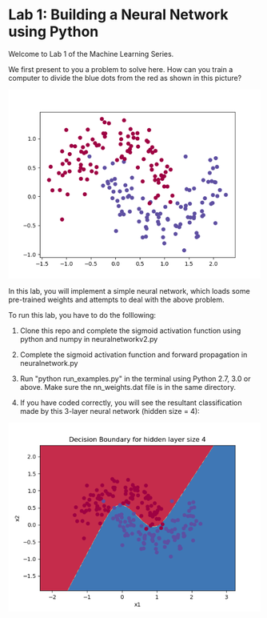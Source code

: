 # Lab 1: Building a Neural Network using Python

Welcome to Lab 1 of the Machine Learning Series.

We first present to you a problem to solve here. How can you train a computer to divide the blue dots from the red as shown in this picture?

![problem](https://github.com/vtcstem/lab1-neural-network-from-scratch/blob/master/Figure_1.png)

In this lab, you will implement a simple neural network, which loads some pre-trained weights and attempts to deal with the above  problem.

To run this lab, you have to do the folllowing:

1. Clone this repo and complete the sigmoid activation function using python and numpy in neuralnetworkv2.py

2. Complete the sigmoid activation function and forward propagation in neuralnetwork.py

3. Run "python run_examples.py" in the terminal using Python 2.7, 3.0 or above. Make sure the nn_weights.dat file is in the same directory.

4. If you have coded correctly, you will see the resultant classification made by this 3-layer neural network (hidden size = 4):


![result](https://github.com/vtcstem/lab1-neural-network-from-scratch/blob/master/result.png)
